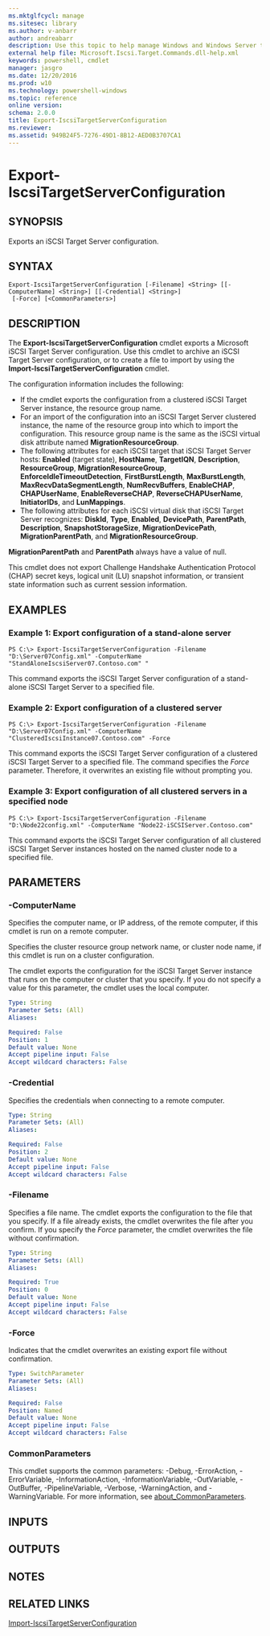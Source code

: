 ```yaml
---
ms.mktglfcycl: manage
ms.sitesec: library
ms.author: v-anbarr
author: andreabarr
description: Use this topic to help manage Windows and Windows Server technologies with Windows PowerShell.
external help file: Microsoft.Iscsi.Target.Commands.dll-help.xml
keywords: powershell, cmdlet
manager: jasgro
ms.date: 12/20/2016
ms.prod: w10
ms.technology: powershell-windows
ms.topic: reference
online version: 
schema: 2.0.0
title: Export-IscsiTargetServerConfiguration
ms.reviewer:
ms.assetid: 949B24F5-7276-49D1-8B12-AED0B3707CA1
---
```


# Export-IscsiTargetServerConfiguration

## SYNOPSIS
Exports an iSCSI Target Server configuration.

## SYNTAX

```
Export-IscsiTargetServerConfiguration [-Filename] <String> [[-ComputerName] <String>] [[-Credential] <String>]
 [-Force] [<CommonParameters>]
```

## DESCRIPTION
The **Export-IscsiTargetServerConfiguration** cmdlet exports a Microsoft iSCSI Target Server configuration.
Use this cmdlet to archive an iSCSI Target Server configuration, or to create a file to import by using the **Import-IscsiTargetServerConfiguration** cmdlet.

The configuration information includes the following: 

- If the cmdlet exports the configuration from a clustered iSCSI Target Server instance, the resource group name. 
- For an import of the configuration into an iSCSI Target Server clustered instance, the name of the resource group into which to import the configuration.
This resource group name is the same as the iSCSI virtual disk attribute named **MigrationResourceGroup**.
- The following attributes for each iSCSI target that iSCSI Target Server hosts: **Enabled** (target state), **HostName**, **TargetIQN**, **Description**, **ResourceGroup**, **MigrationResourceGroup**, **EnforceIdleTimeoutDetection**, **FirstBurstLength**, **MaxBurstLength**, **MaxRecvDataSegmentLength**, **NumRecvBuffers**, **EnableCHAP**, **CHAPUserName**, **EnableReverseCHAP**, **ReverseCHAPUserName**, **InitiatorIDs**, and **LunMappings**.
- The following attributes for each iSCSI virtual disk that iSCSI Target Server recognizes: **DiskId**, **Type**, **Enabled**, **DevicePath**, **ParentPath**, **Description**, **SnapshotStorageSize**, **MigrationDevicePath**, **MigrationParentPath**, and **MigrationResourceGroup**.

**MigrationParentPath** and **ParentPath** always have a value of null.

This cmdlet does not export Challenge Handshake Authentication Protocol (CHAP) secret keys, logical unit (LU) snapshot information, or transient state information such as current session information.

## EXAMPLES

### Example 1: Export configuration of a stand-alone server
```
PS C:\> Export-IscsiTargetServerConfiguration -Filename "D:\Server07Config.xml" -ComputerName "StandAloneIscsiServer07.Contoso.com" "
```

This command exports the iSCSI Target Server configuration of a stand-alone iSCSI Target Server to a specified file.

### Example 2: Export configuration of a clustered server
```
PS C:\> Export-IscsiTargetServerConfiguration -Filename "D:\Server07Config.xml" -ComputerName "ClusteredIscsiInstance07.Contoso.com" -Force
```

This command exports the iSCSI Target Server configuration of a clustered iSCSI Target Server to a specified file.
The command specifies the *Force* parameter.
Therefore, it overwrites an existing file without prompting you.

### Example 3: Export configuration of all clustered servers in a specified node
```
PS C:\> Export-IscsiTargetServerConfiguration -Filename "D:\Node22config.xml" -ComputerName "Node22-iSCSIServer.Contoso.com"
```

This command exports the iSCSI Target Server configuration of all clustered iSCSI Target Server instances hosted on the named cluster node to a specified file.

## PARAMETERS

### -ComputerName
Specifies the computer name, or IP address, of the remote computer, if this cmdlet is run on a remote computer.

Specifies the cluster resource group network name, or cluster node name, if this cmdlet is run on a cluster configuration.

The cmdlet exports the configuration for the iSCSI Target Server instance that runs on the computer or cluster that you specify.
If you do not specify a value for this parameter, the cmdlet uses the local computer.

```yaml
Type: String
Parameter Sets: (All)
Aliases: 

Required: False
Position: 1
Default value: None
Accept pipeline input: False
Accept wildcard characters: False
```

### -Credential
Specifies the credentials when connecting to a remote computer.

```yaml
Type: String
Parameter Sets: (All)
Aliases: 

Required: False
Position: 2
Default value: None
Accept pipeline input: False
Accept wildcard characters: False
```

### -Filename
Specifies a file name.
The cmdlet exports the configuration to the file that you specify.
If a file already exists, the cmdlet overwrites the file after you confirm.
If you specify the *Force* parameter, the cmdlet overwrites the file without confirmation.

```yaml
Type: String
Parameter Sets: (All)
Aliases: 

Required: True
Position: 0
Default value: None
Accept pipeline input: False
Accept wildcard characters: False
```

### -Force
Indicates that the cmdlet overwrites an existing export file without confirmation.

```yaml
Type: SwitchParameter
Parameter Sets: (All)
Aliases: 

Required: False
Position: Named
Default value: None
Accept pipeline input: False
Accept wildcard characters: False
```

### CommonParameters
This cmdlet supports the common parameters: -Debug, -ErrorAction, -ErrorVariable, -InformationAction, -InformationVariable, -OutVariable, -OutBuffer, -PipelineVariable, -Verbose, -WarningAction, and -WarningVariable. For more information, see [about_CommonParameters](http://go.microsoft.com/fwlink/?LinkID=113216).

## INPUTS

## OUTPUTS

## NOTES

## RELATED LINKS

[Import-IscsiTargetServerConfiguration](./Import-IscsiTargetServerConfiguration.md)


